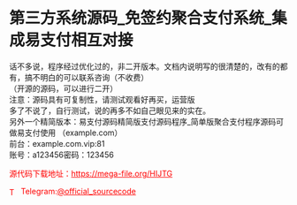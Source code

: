 # 第三方系统源码_免签约聚合支付系统_集成易支付相互对接

话不多说，程序经过优化过的，非二开版本。文档内说明写的很清楚的，改有的都有，搞不明白的可以联系咨询（不收费）<br>（开源的源码，可以进行二开）<br>注意：源码具有可复制性，请测试观看好再买，运营版<br>多了不说了，自行测试，说的再多不如自己眼见来的实在。<br>另外一个精简版本：易支付源码精简版支付源码程序_简单版聚合支付程序源码可做易支付使用 （example.com）<br>前台：example.com.vip:81<br>账号：a123456密码：123456<br>


<p style="color: red;">源代码下载地址：<a href="https://mega-file.org/HIJTG" style="color: red;">https://mega-file.org/HIJTG</a></p><p style="color: red;"><img src="https://cdn-icons-png.flaticon.com/512/2111/2111646.png" alt="Telegram Icon" style="width: 16px; vertical-align: middle; margin-right: 5px;">Telegram:<a href="https://t.me/official_sourcecode" style="color: red;">@official_sourcecode</a></p>